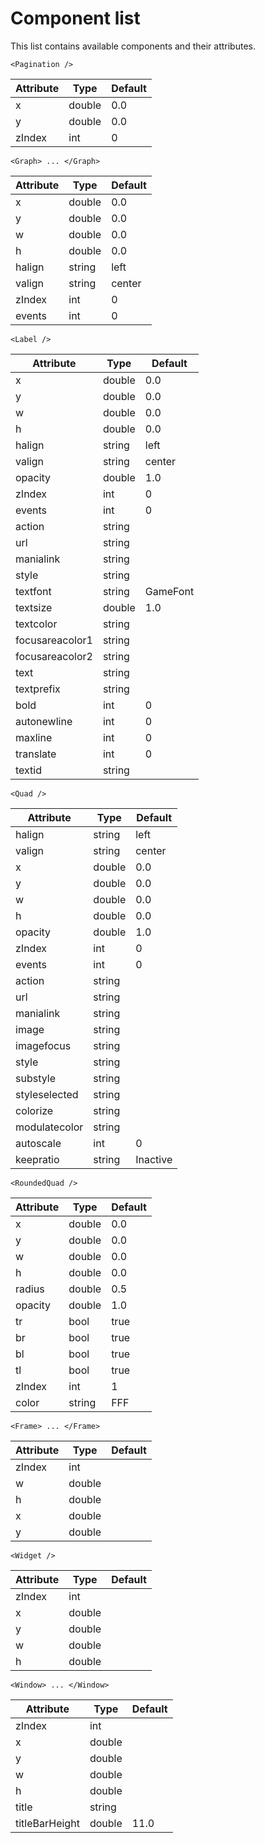 ﻿# Component list
This list contains available components and their attributes.

``<Pagination />``



| Attribute  | Type   | Default |
|------------|--------|---------|
| x | double | 0.0 |
| y | double | 0.0 |
| zIndex | int | 0 |
``<Graph> ... </Graph>``



| Attribute  | Type   | Default |
|------------|--------|---------|
| x | double | 0.0 |
| y | double | 0.0 |
| w | double | 0.0 |
| h | double | 0.0 |
| halign | string | left |
| valign | string | center |
| zIndex | int | 0 |
| events | int | 0 |
``<Label />``



| Attribute  | Type   | Default |
|------------|--------|---------|
| x | double | 0.0 |
| y | double | 0.0 |
| w | double | 0.0 |
| h | double | 0.0 |
| halign | string | left |
| valign | string | center |
| opacity | double | 1.0 |
| zIndex | int | 0 |
| events | int | 0 |
| action | string |  |
| url | string |  |
| manialink | string |  |
| style | string |  |
| textfont | string | GameFont |
| textsize | double | 1.0 |
| textcolor | string |  |
| focusareacolor1 | string |  |
| focusareacolor2 | string |  |
| text | string |  |
| textprefix | string |  |
| bold | int | 0 |
| autonewline | int | 0 |
| maxline | int | 0 |
| translate | int | 0 |
| textid | string |  |
``<Quad />``



| Attribute  | Type   | Default |
|------------|--------|---------|
| halign | string | left |
| valign | string | center |
| x | double | 0.0 |
| y | double | 0.0 |
| w | double | 0.0 |
| h | double | 0.0 |
| opacity | double | 1.0 |
| zIndex | int | 0 |
| events | int | 0 |
| action | string |  |
| url | string |  |
| manialink | string |  |
| image | string |  |
| imagefocus | string |  |
| style | string |  |
| substyle | string |  |
| styleselected | string |  |
| colorize | string |  |
| modulatecolor | string |  |
| autoscale | int | 0 |
| keepratio | string | Inactive |
``<RoundedQuad />``



| Attribute  | Type   | Default |
|------------|--------|---------|
| x | double | 0.0 |
| y | double | 0.0 |
| w | double | 0.0 |
| h | double | 0.0 |
| radius | double | 0.5 |
| opacity | double | 1.0 |
| tr | bool | true |
| br | bool | true |
| bl | bool | true |
| tl | bool | true |
| zIndex | int | 1 |
| color | string | FFF |
``<Frame> ... </Frame>``



| Attribute  | Type   | Default |
|------------|--------|---------|
| zIndex | int |  |
| w | double |  |
| h | double |  |
| x | double |  |
| y | double |  |
``<Widget />``



| Attribute  | Type   | Default |
|------------|--------|---------|
| zIndex | int |  |
| x | double |  |
| y | double |  |
| w | double |  |
| h | double |  |
``<Window> ... </Window>``



| Attribute  | Type   | Default |
|------------|--------|---------|
| zIndex | int |  |
| x | double |  |
| y | double |  |
| w | double |  |
| h | double |  |
| title | string |  |
| titleBarHeight | double | 11.0 |